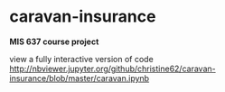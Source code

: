 # caravan-insurance
**MIS 637 course project**

view a fully interactive version of code   
http://nbviewer.jupyter.org/github/christine62/caravan-insurance/blob/master/caravan.ipynb
